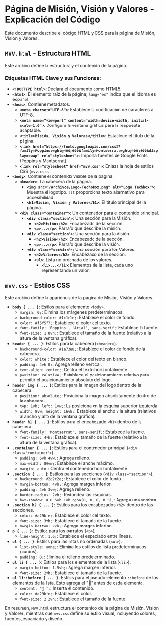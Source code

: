 # Página de Misión, Visión y Valores - Explicación del Código

Este documento describe el código HTML y CSS para la página de Misión, Visión y Valores.

## `MVV.html` - Estructura HTML

Este archivo define la estructura y el contenido de la página.

### Etiquetas HTML Clave y sus Funciones:

* **`<!DOCTYPE html>`**: Declara el documento como HTML5.
* **`<html>`**: El elemento raíz de la página; `lang="es"` indica que el idioma es español.
* **`<head>`**: Contiene metadatos.
    * **`<meta charset="UTF-8">`**: Establece la codificación de caracteres a UTF-8.
    * **`<meta name="viewport" content="width=device-width, initial-scale=1.0">`**: Configura la ventana gráfica para la respuesta adaptable.
    * **`<title>Misión, Visión y Valores</title>`**: Establece el título de la página.
    * **`<link href="https://fonts.googleapis.com/css2?family=Poppins:wght@400;600&family=Montserrat:wght@400;600&display=swap" rel="stylesheet">`**:  Importa fuentes de Google Fonts (Poppins y Montserrat).
    * **`<link rel="stylesheet" href="mvv.css">`**: Enlaza la hoja de estilos CSS (`mvv.css`).
* **`<body>`**: Contiene el contenido visible de la página.
    * **`<header>`**: La cabecera de la página.
        * **`<img src="/Archivos/Logo-TechoBox.png" alt="Logo Techbox">`**: Muestra el logotipo. `alt` proporciona texto alternativo para accesibilidad.
        * **`<h1>Misión, Visión y Valores</h1>`**: El título principal de la página.
    * **`<div class="container">`**: Un contenedor para el contenido principal.
        * **`<div class="section">`**:  Una sección para la Misión.
            * **`<h2>Misión</h2>`**: Encabezado de la sección.
            * **`<p>...</p>`**: Párrafo que describe la misión.
        * **`<div class="section">`**:  Una sección para la Visión.
            * **`<h2>Visión</h2>`**: Encabezado de la sección.
            * **`<p>...</p>`**: Párrafo que describe la visión.
        * **`<div class="section">`**:  Una sección para los Valores.
            * **`<h2>Valores</h2>`**: Encabezado de la sección.
            * **`<ul>`**: Lista no ordenada de los valores.
                * **`<li>...</li>`**: Elementos de la lista, cada uno representando un valor.

## `mvv.css` - Estilos CSS

Este archivo define la apariencia de la página de Misión, Visión y Valores.

* **`body { ... }`**: Estilos para el elemento `<body>`.
    * `margin: 0;`:  Elimina los márgenes predeterminados.
    * `background-color: #1c1c1e;`: Establece el color de fondo.
    * `color: #f5f5f7;`: Establece el color del texto.
    * `font-family: 'Poppins', 'Arial', sans-serif;`: Establece la fuente.
    * `font-size: 1.8vh;`: Establece el tamaño de la fuente (relativo a la altura de la ventana gráfica).
* **`header { ... }`**: Estilos para la cabecera (`<header>`).
    * `background-color: #1a73e8;`: Establece el color de fondo de la cabecera.
    * `color: white;`: Establece el color del texto en blanco.
    * `padding: 4vh 0;`: Agrega relleno vertical.
    * `text-align: center;`: Centra el texto horizontalmente.
    * `position: relative;`:  Establece el posicionamiento relativo para permitir el posicionamiento absoluto del logo.
* **`header img { ... }`**: Estilos para la imagen del logo dentro de la cabecera.
    * `position: absolute;`: Posiciona la imagen absolutamente dentro de la cabecera.
    * `top: 1vh; left: 1vw;`: La posiciona en la esquina superior izquierda.
    * `width: 8vw; height: 16vh;`: Establece el ancho y la altura (relativos al ancho y alto de la ventana gráfica).
* **`header h1 { ... }`**: Estilos para el encabezado `<h1>` dentro de la cabecera.
    * `font-family: 'Montserrat', sans-serif;`:  Establece la fuente.
    * `font-size: 4vh;`: Establece el tamaño de la fuente (relativo a la altura de la ventana gráfica).
* **`.container { ... }`**: Estilos para el contenedor principal (`<div class="container">`).
    * `padding: 6vh 4vw;`: Agrega relleno.
    * `max-width: 80vw;`: Establece el ancho máximo.
    * `margin: auto;`: Centra el contenedor horizontalmente.
* **`.section { ... }`**: Estilos para las secciones (`<div class="section">`).
    * `background: #2c2c2e;`: Establece el color de fondo.
    * `margin-bottom: 4vh;`: Agrega margen inferior.
    * `padding: 4vh 3vw;`: Agrega relleno.
    * `border-radius: 2vh;`: Redondea las esquinas.
    * `box-shadow: 0 0.5vh 1vh rgba(0, 0, 0, 0.5);`: Agrega una sombra.
* **`.section h2 { ... }`**: Estilos para los encabezados `<h2>` dentro de las secciones.
    * `color: #a29bfe;`: Establece el color del texto.
    * `font-size: 3vh;`: Establece el tamaño de la fuente.
    * `margin-bottom: 2vh;`: Agrega margen inferior.
* **`p { ... }`**: Estilos para los párrafos (`<p>`).
    * `line-height: 1.6;`: Establece el espaciado entre líneas.
* **`ul { ... }`**: Estilos para las listas no ordenadas (`<ul>`).
    * `list-style: none;`: Elimina los estilos de lista predeterminados (puntos).
    * `padding: 0;`: Elimina el relleno predeterminado.
* **`ul li { ... }`**: Estilos para los elementos de la lista (`<li>`).
    * `margin-bottom: 1.5vh;`: Agrega margen inferior.
    * `font-size: 2vh;`: Establece el tamaño de la fuente.
* **`ul li::before { ... }`**: Estilos para el pseudo-elemento `::before` de los elementos de la lista.  Esto agrega el "🔹" antes de cada elemento.
    * `content: "🔹 ";`:  Inserta el contenido.
    * `color: #a29bfe;`: Establece el color.
    * `font-size: 2.2vh;`: Establece el tamaño de la fuente.

En resumen, `MVV.html` estructura el contenido de la página de Misión, Visión y Valores, mientras que `mvv.css` define su estilo visual, incluyendo colores, fuentes, espaciado y diseño.
